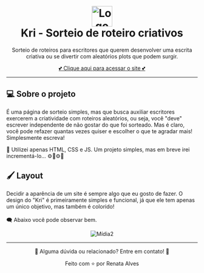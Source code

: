 <h1 align="center" id="project_name">
  <br />
  <img src="https://github.com/renataalvescun/Kri/assets/100436812/2c087927-745f-4a10-8a06-b9eb53053150" alt="Logo do site" width="54px">
  <br />
  Kri - Sorteio de roteiro criativos
  <br />
</h1>
<p align="center"> Sorteio de roteiros para escritores que querem desenvolver uma escrita criativa ou se divertir com aleatórios plots que podem surgir.  </p>
<p align="center">  
 <a href="https://renataalvescun.github.io/Kri/"> 💕 Clique aqui para acessar o site 💕 </a> 
  <hr>
</p>
<h2 id="about">
💻 Sobre o projeto
</h2>
<p> É uma página de sorteio simples, mas que busca auxiliar escritores exercerem a criatividade com roteiros aleatórios, ou seja, você "deve" escrever independente de não gostar do que foi sorteado. Mas é claro, você pode refazer quantas vezes quiser e escolher o que te agradar mais! Simplesmente escreva! </p>
💬 Utilizei apenas HTML, CSS e JS. Um projeto simples, mas em breve irei incrementá-lo... ⚙️🔨⚙️🔨

<h2 id="layout">🖌️ Layout </h2>

<p> Decidir a aparência de um site é sempre algo que eu gosto de fazer. O design do "Kri" é primeiramente simples e funcional, já que ele tem apenas um único objetivo, mas também é colorido! 
<br><br>
🗨️ Abaixo você pode observar bem.
</p>

<div align="center">
  
![Mídia2](https://github.com/renataalvescun/Kri/assets/100436812/88555bab-a218-4a46-b5da-d23c81c9dd22)

</div>
<hr>
<p align="center"> 🌟 Alguma dúvida ou relacionado? Entre em contato! 🌟</p>
<div align="center" > 
Feito com ⭐ por Renata Alves
</div>
